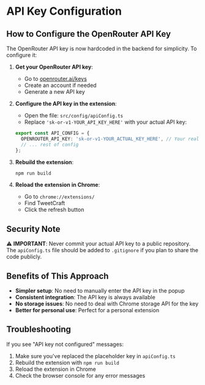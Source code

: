 # API Key Configuration

## How to Configure the OpenRouter API Key

The OpenRouter API key is now hardcoded in the backend for simplicity. To configure it:

1. **Get your OpenRouter API key**:
   - Go to [openrouter.ai/keys](https://openrouter.ai/keys)
   - Create an account if needed
   - Generate a new API key

2. **Configure the API key in the extension**:
   - Open the file: `src/config/apiConfig.ts`
   - Replace `'sk-or-v1-YOUR_API_KEY_HERE'` with your actual API key:
   ```typescript
   export const API_CONFIG = {
     OPENROUTER_API_KEY: 'sk-or-v1-YOUR_ACTUAL_KEY_HERE', // Your real key
     // ... rest of config
   };
   ```

3. **Rebuild the extension**:
   ```bash
   npm run build
   ```

4. **Reload the extension in Chrome**:
   - Go to `chrome://extensions/`
   - Find TweetCraft
   - Click the refresh button

## Security Note

⚠️ **IMPORTANT**: Never commit your actual API key to a public repository. The `apiConfig.ts` file should be added to `.gitignore` if you plan to share the code publicly.

## Benefits of This Approach

- **Simpler setup**: No need to manually enter the API key in the popup
- **Consistent integration**: The API key is always available
- **No storage issues**: No need to deal with Chrome storage API for the key
- **Better for personal use**: Perfect for a personal extension

## Troubleshooting

If you see "API key not configured" messages:
1. Make sure you've replaced the placeholder key in `apiConfig.ts`
2. Rebuild the extension with `npm run build`
3. Reload the extension in Chrome
4. Check the browser console for any error messages